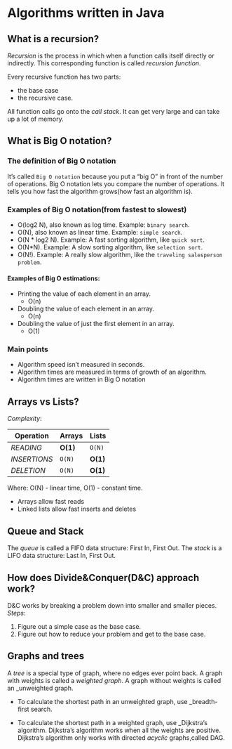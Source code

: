 # Algorithms written in Java

## What is a recursion?
_Recursion_ is the process in which when a function calls itself directly or indirectly. This corresponding function is called _recursion function_.

Every recursive function has two parts: 
* the base case
* the recursive case.

All function calls go onto the _call stack_. It can get very large and can take up a lot of memory.

## What is Big O notation?

### The definition of Big O notation
It’s called `Big O notation` because you put a “big O” in front of the number of operations.
Big O notation lets you compare the number of operations. 
It tells you how fast the algorithm grows(how fast an algorithm is).

### Examples of Big O notation(from fastest to slowest)
* O(log2 N), also known as log time. Example: `binary search`.
* O(N), also known as linear time. Example: `simple search`.
* O(N * log2 N). Example: A fast sorting algorithm, like `quick sort`.
* O(N*N). Example: A slow sorting algorithm, like `selection sort`.
* O(N!). Example: A really slow algorithm, like the `traveling salesperson problem`.

#### Examples of Big O estimations:
* Printing the value of each element in an array.
  * O(n)
* Doubling the value of each element in an array.
  * O(n)
* Doubling the value of just the first element in an array.
  * O(1)

### Main points
* Algorithm speed isn’t measured in seconds.
* Algorithm times are measured in terms of growth of an algorithm.
* Algorithm times are written in Big O notation

## Arrays vs Lists?
_Complexity_:

Operation | Arrays | Lists
--- | --- | ---
*READING* | **O(1)** | `O(N)`
*INSERTIONS* | `O(N)`| **O(1)**
*DELETION* | `O(N)` | **O(1)**

Where: O(N) - linear time, O(1) - constant time.
 
* Arrays allow fast reads
* Linked lists allow fast inserts and deletes

## Queue and Stack
The _queue_ is called a FIFO data structure: First In, First Out.
The _stack_ is a LIFO data structure: Last In, First Out.

## How does Divide&Conquer(D&C) approach work?
D&C works by breaking a problem down into smaller and smaller
pieces. 
_Steps_:
1. Figure out a simple case as the base case.
2. Figure out how to reduce your problem and get to the base case.
 
## Graphs and trees
A _tree_ is a special type of graph, where no edges ever point back. 
A graph with weights is called a _weighted graph_. 
A graph without weights is called an _unweighted graph.

* To calculate the shortest path in an unweighted graph, use _breadth-first search.
 
* To calculate the shortest path in a weighted graph, use _Dijkstra’s algorithm. 
  Dijkstra’s algorithm works when all the weights are positive.
  Dijkstra’s algorithm only works with directed _acyclic_ graphs,called DAG.
